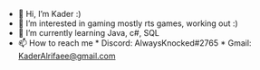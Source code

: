 - 👋 Hi, I’m Kader :)
- 👀 I’m interested in gaming mostly rts games, working out :)
- 🌱 I’m currently learning Java, c#, SQL
- 📫 How to reach me 
      * Discord: AlwaysKnocked#2765
      * Gmail: KaderAlrifaee@gmail.com

<!---
Alwaysknocked/Alwaysknocked is a ✨ special ✨ repository because its `README.md` (this file) appears on your GitHub profile.
You can click the Preview link to take a look at your changes.
--->
